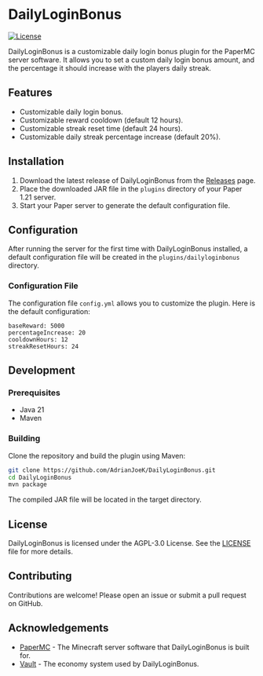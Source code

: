 # DailyLoginBonus

[![License](https://img.shields.io/badge/License-AGPL-blue.svg)](LICENSE)

DailyLoginBonus is a customizable daily login bonus plugin for the PaperMC server software. It allows you to set a custom daily login bonus amount, and the percentage it should increase with the players daily streak.

## Features

- Customizable daily login bonus.
- Customizable reward cooldown (default 12 hours).
- Customizable streak reset time (default 24 hours).
- Customizable daily streak percentage increase (default 20%).

## Installation

1. Download the latest release of DailyLoginBonus from the [Releases](https://github.com/AdrianJoeK/DailyLoginBonus/releases) page.
2. Place the downloaded JAR file in the `plugins` directory of your Paper 1.21 server.
3. Start your Paper server to generate the default configuration file.

## Configuration

After running the server for the first time with DailyLoginBonus installed, a default configuration file will be created in the `plugins/dailyloginbonus` directory.

### Configuration File

The configuration file `config.yml` allows you to customize the plugin. Here is the default configuration:

```hocon
baseReward: 5000
percentageIncrease: 20
cooldownHours: 12
streakResetHours: 24
```

## Development
### Prerequisites
* Java 21
* Maven
### Building
Clone the repository and build the plugin using Maven:

```sh
git clone https://github.com/AdrianJoeK/DailyLoginBonus.git
cd DailyLoginBonus
mvn package
```

The compiled JAR file will be located in the target directory.

## License
DailyLoginBonus is licensed under the AGPL-3.0 License. See the [LICENSE](https://github.com/AdrianJoeK/DailyLoginBonus/blob/master/LICENSE) file for more details.

## Contributing
Contributions are welcome! Please open an issue or submit a pull request on GitHub.

## Acknowledgements
* [PaperMC](https://papermc.io/software/paper) - The Minecraft server software that DailyLoginBonus is built for.
* [Vault](https://github.com/milkbowl/Vault) - The economy system used by DailyLoginBonus.
